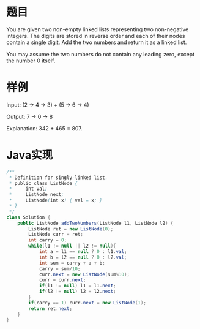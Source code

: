# 题目
You are given two non-empty linked lists representing two non-negative integers. 
The digits are stored in reverse order and each of their nodes contain a single digit.
Add the two numbers and return it as a linked list.

You may assume the two numbers do not contain any leading zero, except the number 0 itself.

# 样例
Input: (2 -> 4 -> 3) + (5 -> 6 -> 4)

Output: 7 -> 0 -> 8

Explanation: 342 + 465 = 807.
# Java实现
```java
/**
 * Definition for singly-linked list.
 * public class ListNode {
 *     int val;
 *     ListNode next;
 *     ListNode(int x) { val = x; }
 * }
 */
class Solution {
    public ListNode addTwoNumbers(ListNode l1, ListNode l2) {
        ListNode ret = new ListNode(0);
        ListNode curr = ret;
        int carry = 0;
        while(l1 != null || l2 != null){
            int a = l1 == null ? 0 : l1.val;
            int b = l2 == null ? 0 : l2.val;
            int sum = carry + a + b;
            carry = sum/10;
            curr.next = new ListNode(sum%10);
            curr = curr.next;
            if(l1 != null) l1 = l1.next;
            if(l2 != null) l2 = l2.next;
        }
        if(carry == 1) curr.next = new ListNode(1);
        return ret.next;
    }
}
```
